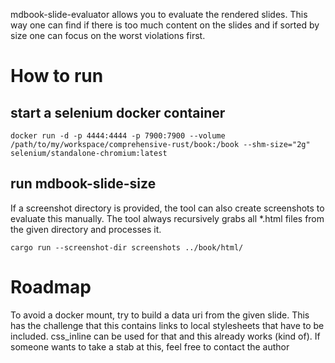 mdbook-slide-evaluator allows you to evaluate the rendered slides. This way one can find if there is too much content on the slides and if sorted by size one can focus on the worst violations first.

# How to run
## start a selenium docker container
```
docker run -d -p 4444:4444 -p 7900:7900 --volume /path/to/my/workspace/comprehensive-rust/book:/book --shm-size="2g" selenium/standalone-chromium:latest
```
## run mdbook-slide-size
If a screenshot directory is provided, the tool can also create screenshots to evaluate this manually.
The tool always recursively grabs all *.html files from the given directory and processes it.

```
cargo run --screenshot-dir screenshots ../book/html/
```

# Roadmap
To avoid a docker mount, try to build a data uri from the given slide. This has the challenge that this contains links to local stylesheets that have to be included.
css_inline can be used for that and this already works (kind of). If someone wants to take a stab at this, feel free to contact the author